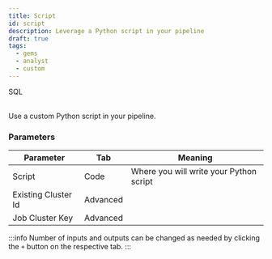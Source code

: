 ```yaml
---
title: Script
id: script
description: Leverage a Python script in your pipeline
draft: true
tags:
  - gems
  - analyst
  - custom
---
```


<span class="badge">SQL</span><br/><br/>

Use a custom Python script in your pipeline.

### Parameters

| Parameter           | Tab      | Meaning                                 |
| ------------------- | -------- | --------------------------------------- |
| Script              | Code     | Where you will write your Python script |
| Existing Cluster Id | Advanced |                                         |
| Job Cluster Key     | Advanced |                                         |

:::info
Number of inputs and outputs can be changed as needed by clicking the `+` button on the respective tab.
:::
